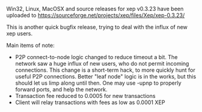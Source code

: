 Win32, Linux, MacOSX and source releases for xep v0.3.23 have been uploaded to
https://sourceforge.net/projects/xep/files/Xep/xep-0.3.23/

This is another quick bugfix release, trying to deal with the influx of new xep users.

Main items of note:

* P2P connect-to-node logic changed to reduce timeout a bit.  The network saw a huge influx of new users, who do not permit incoming connections.  This change is a short-term hack, to more quickly hunt for useful P2P connections.  Better "leaf node" logic is in the works, but this should let us limp along until then.  One may use -upnp to properly forward ports, and help the network.
* Transaction fee reduced to 0.0005 for new transactions
* Client will relay transactions with fees as low as 0.0001 XEP
